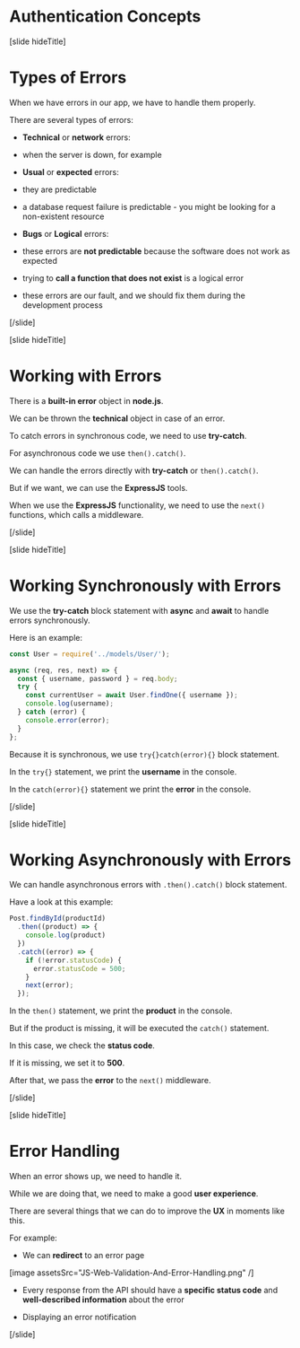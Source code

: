 # Authentication Concepts

[slide hideTitle]

# Types of Errors

When we have errors in our app, we have to handle them properly.

There are several types of errors:

- **Technical** or **network** errors:

 * when the server is down, for example

- **Usual** or **expected** errors:

 * they are predictable

 * a database request failure is predictable - you might be looking for a non-existent resource

- **Bugs** or **Logical** errors:

 * these errors are **not predictable** because the software does not work as expected

 * trying to **call a function that does not exist** is a logical error

 * these errors are our fault, and we should fix them during the development process

[/slide]

[slide hideTitle]

# Working with Errors

There is a **built-in error** object in **node.js**.

We can be thrown the **technical** object in case of an error.

To catch errors in synchronous code, we need to use **try-catch**.

For asynchronous code we use `then().catch()`.

We can handle the errors directly with **try-catch** or `then().catch()`. 

But if we want, we can use the **ExpressJS** tools.

When we use the **ExpressJS** functionality, we need to use the `next()` functions, which calls a middleware.

[/slide]

[slide hideTitle]

# Working Synchronously with Errors

We use the **try-catch** block statement with **async** and **await** to handle errors synchronously.

Here is an example:

```js
const User = require('../models/User/');

async (req, res, next) => {
  const { username, password } = req.body;
  try {
    const currentUser = await User.findOne({ username });
    console.log(username);
  } catch (error) {
    console.error(error);
  }
};
```

Because it is synchronous, we use `try{}catch(error){}` block statement.

In the `try{}` statement, we print the **username** in the console.

In the `catch(error){}` statement we print the **error** in the console.

[/slide]

[slide hideTitle]

# Working Asynchronously with Errors

We can handle asynchronous errors with `.then().catch()` block statement.

Have a look at this example:

```js
Post.findById(productId)
  .then((product) => {
    console.log(product)
  })
  .catch((error) => {
    if (!error.statusCode) {
      error.statusCode = 500;
    }
    next(error);
  });
```

In the `then()` statement, we print the **product** in the console.

But if the product is missing, it will be executed the `catch()` statement.

In this case, we check the **status code**.

If it is missing, we set it to **500**.

After that, we pass the **error** to the `next()` middleware.

[/slide]

[slide hideTitle]

# Error Handling

When an error shows up, we need to handle it.

While we are doing that, we need to make a good **user experience**.

There are several things that we can do to improve the **UX** in moments like this.

For example:

- We can **redirect** to an error page

[image assetsSrc="JS-Web-Validation-And-Error-Handling.png" /]

- Every response from the API should have a **specific status code** and **well-described information** about the error

- Displaying an error notification

[/slide]
